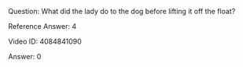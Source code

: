Question: What did the lady do to the dog before lifting it off the float?

Reference Answer: 4

Video ID: 4084841090

Answer: 0


